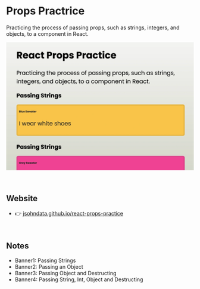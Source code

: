 # Props Practrice
Practicing the process of passing props, such as strings, integers, and objects, to a component in React.

[![read me](./public/images/readme.webp)](https://github.com/jsohndata/practice-react-props)

<br>

## Website
* 👉 [jsohndata.github.io/react-props-practice](https://github.com/jsohndata/practice-react-props)

<br>

## Notes
* Banner1: Passing Strings
* Banner2: Passing an Object
* Banner3: Passing Object and Destructing
* Banner4: Passing String, Int, Object and Destructing

